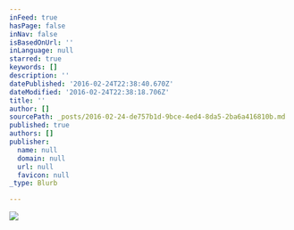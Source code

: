 ```yaml
---
inFeed: true
hasPage: false
inNav: false
isBasedOnUrl: ''
inLanguage: null
starred: true
keywords: []
description: ''
datePublished: '2016-02-24T22:38:40.670Z'
dateModified: '2016-02-24T22:38:18.706Z'
title: ''
author: []
sourcePath: _posts/2016-02-24-de757b1d-9bce-4ed4-8da5-2ba6a416810b.md
published: true
authors: []
publisher:
  name: null
  domain: null
  url: null
  favicon: null
_type: Blurb

---
```

![](https://the-grid-user-content.s3-us-west-2.amazonaws.com/cbfa1d3a-4c31-47f1-add2-5bf8f772f57d.jpg)